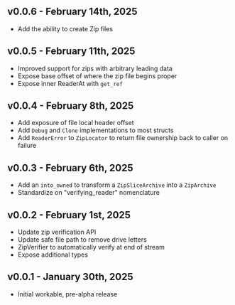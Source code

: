 ## v0.0.6 - February 14th, 2025

- Add the ability to create Zip files

## v0.0.5 - February 11th, 2025

- Improved support for zips with arbitrary leading data
- Expose base offset of where the zip file begins proper
- Expose inner ReaderAt with `get_ref`

## v0.0.4 - February 8th, 2025

- Add exposure of file local header offset
- Add `Debug` and `Clone` implementations to most structs
- Add `ReaderError` to `ZipLocator` to return file ownership back to caller on failure

## v0.0.3 - February 6th, 2025

- Add an `into_owned` to transform a `ZipSliceArchive` into a `ZipArchive`
- Standardize on "verifying_reader" nomenclature

## v0.0.2 - February 1st, 2025

- Update zip verification API
- Update safe file path to remove drive letters
- ZipVerifier to automatically verify at end of stream
- Expose additional types

## v0.0.1 - January 30th, 2025

- Initial workable, pre-alpha release
